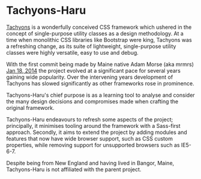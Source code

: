 # Tachyons-Haru 

[Tachyons](http://tachyons.io/) is a wonderfully conceived CSS framework which ushered in the concept of single-purpose utility classes as a design methodology. At a time when monolithic CSS libraries like Bootstrap were king, Tachyons was a refreshing change, as its suite of lightweight, single-purpose utility classes were highly versatile, easy to use and debug.

With the first commit being made by Maine native Adam Morse (aka mrmrs) [Jan 18, 2014](https://github.com/tachyons-css/tachyons/commits?after=139156c724f8b3e4155ca75d8e353a172c541c36+1170) the project evolved at a significant pace for several years gaining wide popularity. Over the intervening years development of Tachyons has slowed significantly as other frameworks rose in prominence. 

Tachyons-Haru's chief purpose is as a learning tool to analyse and consider the many design decisions and compromises made when crafting the original framework.

Tachyons-Haru endeavours to refresh some aspects of the project; principally, it minimises tooling around the framework with a Sass-first approach. Secondly, it aims to extend the project by adding modules and features that now have wide browser support, such as CSS custom properties, while removing support for unsupported browsers such as IE5-6-7.

Despite being from New England and having lived in Bangor, Maine, Tachyons-Haru is not affiliated with the parent project.